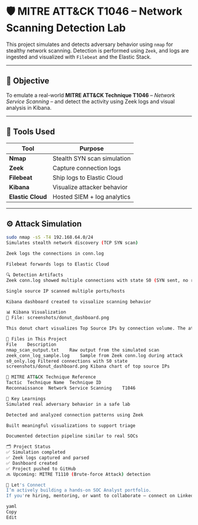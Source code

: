 # 🛡️ MITRE ATT&CK T1046 – Network Scanning Detection Lab

This project simulates and detects adversary behavior using `nmap` for stealthy network scanning. Detection is performed using `Zeek`, and logs are ingested and visualized with `Filebeat` and the Elastic Stack.

---

## 🎯 Objective

To emulate a real-world **MITRE ATT&CK Technique T1046** – *Network Service Scanning* – and detect the activity using Zeek logs and visual analysis in Kibana.

---

## 🔧 Tools Used

| Tool         | Purpose                              |
|--------------|--------------------------------------|
| **Nmap**     | Stealth SYN scan simulation          |
| **Zeek**     | Capture connection logs              |
| **Filebeat** | Ship logs to Elastic Cloud           |
| **Kibana**   | Visualize attacker behavior          |
| **Elastic Cloud** | Hosted SIEM + log analytics     |

---

## ⚙️ Attack Simulation

```bash
sudo nmap -sS -T4 192.168.64.0/24
Simulates stealth network discovery (TCP SYN scan)

Zeek logs the connections in conn.log

Filebeat forwards logs to Elastic Cloud

🔍 Detection Artifacts
Zeek conn.log showed multiple connections with state S0 (SYN sent, no response)

Single source IP scanned multiple ports/hosts

Kibana dashboard created to visualize scanning behavior

📊 Kibana Visualization
📁 File: screenshots/donut_dashboard.png

This donut chart visualizes Top Source IPs by connection volume. The attacker (192.168.64.28) was responsible for over 50% of the connection attempts, consistent with active scanning behavior.

📂 Files in This Project
File	Description
nmap_scan_output.txt	Raw output from the simulated scan
zeek_conn_log_sample.log	Sample from Zeek conn.log during attack
s0_only.log	Filtered connections with S0 state
screenshots/donut_dashboard.png	Kibana chart of top source IPs

📌 MITRE ATT&CK Technique Reference
Tactic	Technique Name	Technique ID
Reconnaissance	Network Service Scanning	T1046

🧠 Key Learnings
Simulated real adversary behavior in a safe lab

Detected and analyzed connection patterns using Zeek

Built meaningful visualizations to support triage

Documented detection pipeline similar to real SOCs

🗂️ Project Status
✅ Simulation completed
✅ Zeek logs captured and parsed
✅ Dashboard created
✅ Project pushed to GitHub
🔜 Upcoming: MITRE T1110 (Brute-force Attack) detection

🙌 Let's Connect
I’m actively building a hands-on SOC Analyst portfolio.
If you're hiring, mentoring, or want to collaborate — connect on LinkedIn.

yaml
Copy
Edit
